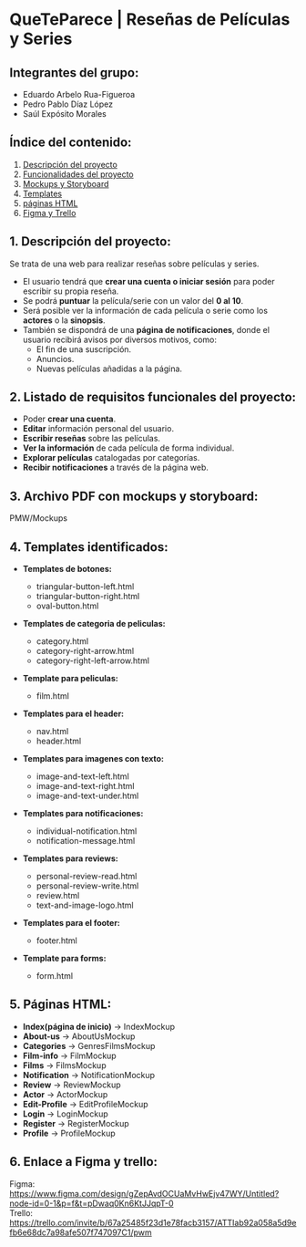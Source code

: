 # QueTeParece | Reseñas de Películas y Series

## Integrantes del grupo:
- Eduardo Arbelo Rua-Figueroa
- Pedro Pablo Díaz López
- Saúl Expósito Morales

## Índice del contenido:
1. [Descripción del proyecto](#1-descripción-del-proyecto)
2. [Funcionalidades del proyecto](#2-listado-de-requisitos-funcionales-del-proyecto)
3. [Mockups y Storyboard](#3-archivo-pdf-con-mockups-y-storyboard)
4. [Templates](#4-templates-identificados)
5. [páginas HTML](#5-páginas-html)
6. [Figma y Trello](#6-enlace-a-figma-y-trello)

## 1. Descripción del proyecto:
Se trata de una web para realizar reseñas sobre películas y series.  

- El usuario tendrá que **crear una cuenta o iniciar sesión** para poder escribir su propia reseña.  
- Se podrá **puntuar** la película/serie con un valor del **0 al 10**.  
- Será posible ver la información de cada película o serie como los **actores** o la **sinopsis**.  
- También se dispondrá de una **página de notificaciones**, donde el usuario recibirá avisos por diversos motivos, como:
  - El fin de una suscripción.
  - Anuncios.
  - Nuevas películas añadidas a la página.

## 2. Listado de requisitos funcionales del proyecto:
- Poder **crear una cuenta**.  
- **Editar** información personal del usuario.  
- **Escribir reseñas** sobre las películas.  
- **Ver la información** de cada película de forma individual.  
- **Explorar películas** catalogadas por categorías.  
- **Recibir notificaciones** a través de la página web.  

## 3. Archivo PDF con mockups y storyboard:
  PMW/Mockups
  
## 4. Templates identificados:
- **Templates de botones:**
  - triangular-button-left.html
  - triangular-button-right.html
  - oval-button.html
- **Templates de categoria de peliculas:**
  - category.html
  - category-right-arrow.html
  - category-right-left-arrow.html
- **Template para peliculas:**
  - film.html
- **Templates para el header:**
  - nav.html
  - header.html
- **Templates para imagenes con texto:**
  - image-and-text-left.html
  - image-and-text-right.html
  - image-and-text-under.html

- **Templates para notificaciones:**
  - individual-notification.html
  - notification-message.html
- **Templates para reviews:**
  - personal-review-read.html
  - personal-review-write.html
  - review.html
  - text-and-image-logo.html
- **Templates para el footer:**
  - footer.html
- **Template para forms:**
  - form.html
  
## 5. Páginas HTML: 
- **Index(página de inicio)** -> IndexMockup
- **About-us** -> AboutUsMockup
- **Categories** -> GenresFilmsMockup
- **Film-info** -> FilmMockup
- **Films** -> FilmsMockup
- **Notification** -> NotificationMockup
- **Review** -> ReviewMockup
- **Actor** -> ActorMockup
- **Edit-Profile** -> EditProfileMockup
- **Login** -> LoginMockup
- **Register** -> RegisterMockup
- **Profile** -> ProfileMockup

## 6. Enlace a Figma y trello:  
  Figma:  https://www.figma.com/design/gZepAvdOCUaMvHwEjv47WY/Untitled?node-id=0-1&p=f&t=pDwaq0Kn6KtJJqpT-0  
  Trello: https://trello.com/invite/b/67a25485f23d1e78facb3157/ATTIab92a058a5d9efb6e68dc7a98afe507f747097C1/pwm
